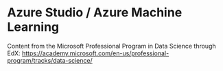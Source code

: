 # Azure Studio / Azure Machine Learning 

Content from the Microsoft Professional Program in Data Science through EdX:
https://academy.microsoft.com/en-us/professional-program/tracks/data-science/
